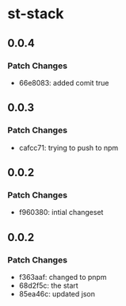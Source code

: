# st-stack

## 0.0.4

### Patch Changes

- 66e8083: added comit true

## 0.0.3

### Patch Changes

- cafcc71: trying to push to npm

## 0.0.2

### Patch Changes

- f960380: intial changeset

## 0.0.2

### Patch Changes

- f363aaf: changed to pnpm
- 68d2f5c: the start
- 85ea46c: updated json
